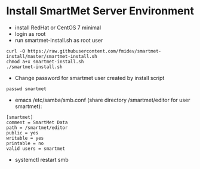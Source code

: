 # Install SmartMet Server Environment

* install RedHat or CentOS 7 minimal
* login as root
* run smartmet-install.sh as root user
```
curl -O https://raw.githubusercontent.com/fmidev/smartmet-install/master/smartmet-install.sh
chmod a+x smartmet-install.sh
./smartmet-install.sh
```
* Change password for smartmet user created by install script
```
passwd smartmet
```
* emacs /etc/samba/smb.conf (share directory /smartmet/editor for user smartmet):
```
[smartmet]
comment = SmartMet Data
path = /smartmet/editor
public = yes
writable = yes
printable = no
valid users = smartmet
```
* systemctl restart smb
